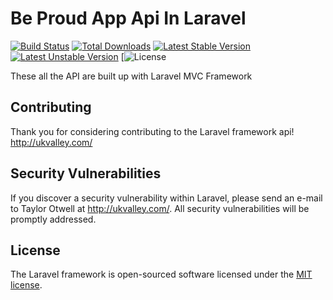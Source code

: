 # Be Proud App Api In Laravel

[![Build Status](https://travis-ci.org/laravel/framework.svg)](https://travis-ci.org/laravel/framework)
[![Total Downloads](https://poser.pugx.org/laravel/framework/d/total.svg)](https://packagist.org/packages/laravel/framework)
[![Latest Stable Version](https://poser.pugx.org/laravel/framework/v/stable.svg)](https://packagist.org/packages/laravel/framework)
[![Latest Unstable Version](http://ukvalley.com/)](http://ukvalley.com/)
[![License](http://ukvalley.com/)

These all the API are built up with Laravel MVC Framework







## Contributing

Thank you for considering contributing to the Laravel framework api! 
http://ukvalley.com/
## Security Vulnerabilities

If you discover a security vulnerability within Laravel, please send an e-mail to Taylor Otwell at http://ukvalley.com/. All security vulnerabilities will be promptly addressed.

## License

The Laravel framework is open-sourced software licensed under the [MIT license](http://ukvalley.com/).
